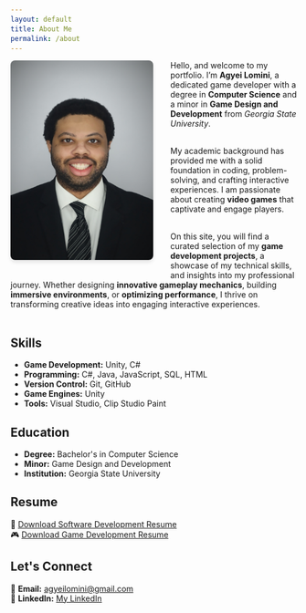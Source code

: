 ```yaml
---
layout: default
title: About Me
permalink: /about
---
```


<img src="/assets/images/AgyeiProf.jpg" alt="Agyei Lomini" width="250" height="350" 
style="float: left; margin-bottom: 30px ;margin-right: 30px ;border-radius: 8px; box-shadow: 0px 4px 6px rgba(0, 0, 0, 0.1);">

Hello, and welcome to my portfolio. I’m **Agyei Lomini**, a dedicated game developer with a degree in **Computer Science** and a minor in **Game Design and Development** from *Georgia State University*.<br><br> 

My academic background has provided me with a solid foundation in coding, problem-solving, and crafting interactive experiences. I am passionate about creating **video games** that captivate and engage players.<br><br> 


On this site, you will find a curated selection of my **game development projects**, a showcase of my  technical skills, and insights into my professional journey. Whether designing **innovative gameplay mechanics**, building **immersive environments**, or **optimizing performance**, I thrive on transforming creative ideas into engaging interactive experiences. <br><br> 

## Skills
- **Game Development:** Unity, C#
- **Programming:** C#, Java, JavaScript, SQL, HTML
- **Version Control:** Git, GitHub
- **Game Engines:** Unity
- **Tools:** Visual Studio, Clip Studio Paint

## Education
- **Degree:** Bachelor's in Computer Science  
- **Minor:** Game Design and Development  
- **Institution:** Georgia State University  

## Resume
📄 [Download Software Development Resume](https://zeroscapez.github.io/files/Agyei_Lomini_Resume.pdf)  
🎮 [Download Game Development Resume](https://zeroscapez.github.io/files/Game%20Dev_AgyeiLomini.pdf)  

## Let's Connect
📧 **Email:** [agyeilomini@gmail.com](mailto:agyeilomini@gmail.com)  
💼 **LinkedIn:** [My LinkedIn](https://www.linkedin.com)  
